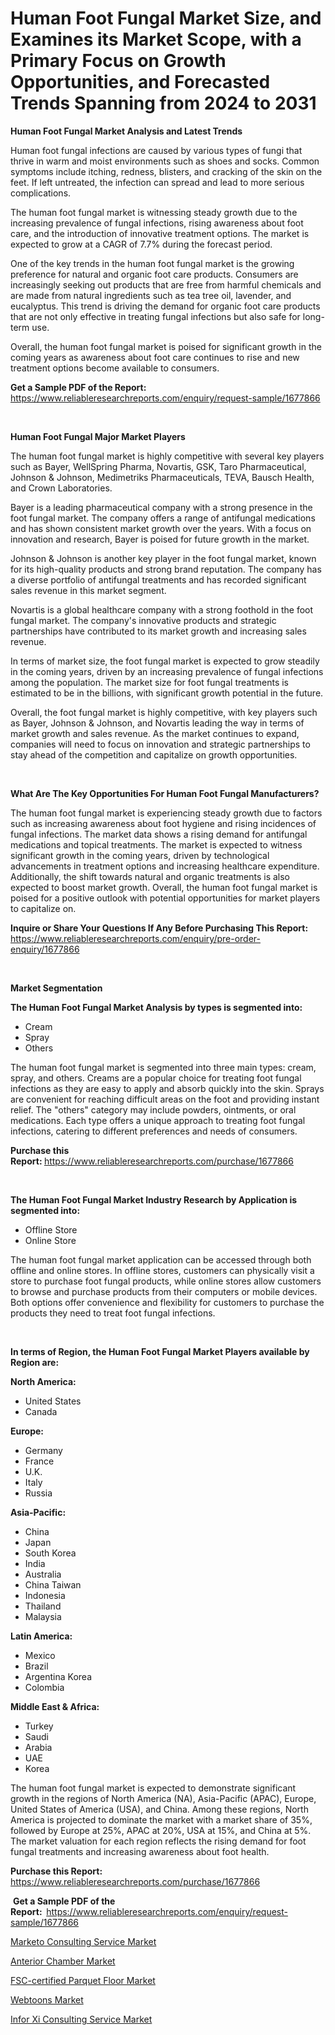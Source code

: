 <p><h1>Human Foot Fungal Market Size, and Examines its Market Scope, with a Primary Focus on Growth Opportunities, and Forecasted Trends Spanning from 2024 to 2031</h1></p><p><strong>Human Foot Fungal Market Analysis and Latest Trends</strong></p>
<p><p>Human foot fungal infections are caused by various types of fungi that thrive in warm and moist environments such as shoes and socks. Common symptoms include itching, redness, blisters, and cracking of the skin on the feet. If left untreated, the infection can spread and lead to more serious complications.</p><p>The human foot fungal market is witnessing steady growth due to the increasing prevalence of fungal infections, rising awareness about foot care, and the introduction of innovative treatment options. The market is expected to grow at a CAGR of 7.7% during the forecast period.</p><p>One of the key trends in the human foot fungal market is the growing preference for natural and organic foot care products. Consumers are increasingly seeking out products that are free from harmful chemicals and are made from natural ingredients such as tea tree oil, lavender, and eucalyptus. This trend is driving the demand for organic foot care products that are not only effective in treating fungal infections but also safe for long-term use.</p><p>Overall, the human foot fungal market is poised for significant growth in the coming years as awareness about foot care continues to rise and new treatment options become available to consumers.</p></p>
<p><strong>Get a Sample PDF of the Report:&nbsp;</strong> <a href="https://www.reliableresearchreports.com/enquiry/request-sample/1677866">https://www.reliableresearchreports.com/enquiry/request-sample/1677866</a></p>
<p>&nbsp;</p>
<p><strong>Human Foot Fungal Major Market Players</strong></p>
<p><p>The human foot fungal market is highly competitive with several key players such as Bayer, WellSpring Pharma, Novartis, GSK, Taro Pharmaceutical, Johnson & Johnson, Medimetriks Pharmaceuticals, TEVA, Bausch Health, and Crown Laboratories.</p><p>Bayer is a leading pharmaceutical company with a strong presence in the foot fungal market. The company offers a range of antifungal medications and has shown consistent market growth over the years. With a focus on innovation and research, Bayer is poised for future growth in the market.</p><p>Johnson & Johnson is another key player in the foot fungal market, known for its high-quality products and strong brand reputation. The company has a diverse portfolio of antifungal treatments and has recorded significant sales revenue in this market segment.</p><p>Novartis is a global healthcare company with a strong foothold in the foot fungal market. The company's innovative products and strategic partnerships have contributed to its market growth and increasing sales revenue.</p><p>In terms of market size, the foot fungal market is expected to grow steadily in the coming years, driven by an increasing prevalence of fungal infections among the population. The market size for foot fungal treatments is estimated to be in the billions, with significant growth potential in the future.</p><p>Overall, the foot fungal market is highly competitive, with key players such as Bayer, Johnson & Johnson, and Novartis leading the way in terms of market growth and sales revenue. As the market continues to expand, companies will need to focus on innovation and strategic partnerships to stay ahead of the competition and capitalize on growth opportunities.</p></p>
<p>&nbsp;</p>
<p><strong>What Are The Key Opportunities For Human Foot Fungal Manufacturers?</strong></p>
<p><p>The human foot fungal market is experiencing steady growth due to factors such as increasing awareness about foot hygiene and rising incidences of fungal infections. The market data shows a rising demand for antifungal medications and topical treatments. The market is expected to witness significant growth in the coming years, driven by technological advancements in treatment options and increasing healthcare expenditure. Additionally, the shift towards natural and organic treatments is also expected to boost market growth. Overall, the human foot fungal market is poised for a positive outlook with potential opportunities for market players to capitalize on.</p></p>
<p><strong>Inquire or Share Your Questions If Any Before Purchasing This Report:</strong> <a href="https://www.reliableresearchreports.com/enquiry/pre-order-enquiry/1677866">https://www.reliableresearchreports.com/enquiry/pre-order-enquiry/1677866</a></p>
<p>&nbsp;</p>
<p><strong>Market Segmentation</strong></p>
<p><strong>The Human Foot Fungal Market Analysis by types is segmented into:</strong></p>
<p><ul><li>Cream</li><li>Spray</li><li>Others</li></ul></p>
<p><p>The human foot fungal market is segmented into three main types: cream, spray, and others. Creams are a popular choice for treating foot fungal infections as they are easy to apply and absorb quickly into the skin. Sprays are convenient for reaching difficult areas on the foot and providing instant relief. The "others" category may include powders, ointments, or oral medications. Each type offers a unique approach to treating foot fungal infections, catering to different preferences and needs of consumers.</p></p>
<p><strong>Purchase this Report:&nbsp;</strong><a href="https://www.reliableresearchreports.com/purchase/1677866">https://www.reliableresearchreports.com/purchase/1677866</a></p>
<p>&nbsp;</p>
<p><strong>The Human Foot Fungal Market Industry Research by Application is segmented into:</strong></p>
<p><ul><li>Offline Store</li><li>Online Store</li></ul></p>
<p><p>The human foot fungal market application can be accessed through both offline and online stores. In offline stores, customers can physically visit a store to purchase foot fungal products, while online stores allow customers to browse and purchase products from their computers or mobile devices. Both options offer convenience and flexibility for customers to purchase the products they need to treat foot fungal infections.</p></p>
<p>&nbsp;</p>
<p><strong>In terms of Region, the Human Foot Fungal Market Players available by Region are:</strong></p>
<p>
    <p> <strong> North America: </strong>
        <ul>
            <li>United States</li>
            <li>Canada</li>
        </ul>
        </p> 
    <p> <strong> Europe: </strong>
        <ul>
            <li>Germany</li>
            <li>France</li>
            <li>U.K.</li>
            <li>Italy</li>
            <li>Russia</li>
        </ul>
        </p> 
    <p> <strong> Asia-Pacific: </strong>
        <ul>
            <li>China</li>
            <li>Japan</li>
            <li>South Korea</li>
            <li>India</li>
            <li>Australia</li>
            <li>China Taiwan</li>
            <li>Indonesia</li>
            <li>Thailand</li>
            <li>Malaysia</li>
        </ul>
        </p> 
    <p> <strong> Latin America: </strong>
        <ul>
            <li>Mexico</li>
            <li>Brazil</li>
            <li>Argentina Korea</li>
            <li>Colombia</li>
        </ul>
        </p> 
    <p> <strong> Middle East & Africa: </strong>
        <ul>
            <li>Turkey</li>
            <li>Saudi</li>
            <li>Arabia</li>
            <li>UAE</li>
            <li>Korea</li>
        </ul>
    </p>
    </p>
<p><p>The human foot fungal market is expected to demonstrate significant growth in the regions of North America (NA), Asia-Pacific (APAC), Europe, United States of America (USA), and China. Among these regions, North America is projected to dominate the market with a market share of 35%, followed by Europe at 25%, APAC at 20%, USA at 15%, and China at 5%. The market valuation for each region reflects the rising demand for foot fungal treatments and increasing awareness about foot health.</p></p>
<p><strong>Purchase this Report: </strong><a href="https://www.reliableresearchreports.com/purchase/1677866">https://www.reliableresearchreports.com/purchase/1677866</a></p>
<p>&nbsp;<strong>Get a Sample PDF of the Report:&nbsp;&nbsp;</strong><a href="https://www.reliableresearchreports.com/enquiry/request-sample/1677866">https://www.reliableresearchreports.com/enquiry/request-sample/1677866</a></p>
<p><strong></strong></p>
<p><p><a href="https://medium.com/@marielong2006/marketo-consulting-service-market-size-cagr-trends-2024-2030-ed55de55eaaf">Marketo Consulting Service Market</a></p><p><a href="https://github.com/lubmix/Market-Research-Report-List-1/blob/main/anterior-chamber-market.md">Anterior Chamber Market</a></p><p><a href="https://github.com/Hazelklievgspy6vdcsmu106w/Market-Research-Report-List-1/blob/main/fsc-certified-parquet-floor-market.md">FSC-certified Parquet Floor Market</a></p><p><a href="https://medium.com/@peggiemertz/webtoons-market-insights-into-market-cagr-market-trends-and-growth-strategies-e53f7d6e37f2">Webtoons Market</a></p><p><a href="https://medium.com/@marielong2006/analyzing-infor-xi-consulting-service-market-global-industry-perspective-and-forecast-2024-to-591d407346b4">Infor Xi Consulting Service Market</a></p></p>
